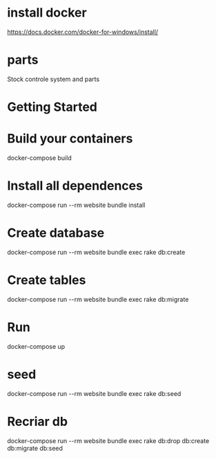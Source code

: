 # install docker 
  https://docs.docker.com/docker-for-windows/install/

# parts
  Stock controle system and parts

# Getting Started

# Build your containers

  docker-compose build

# Install all dependences

 docker-compose run --rm website bundle install

# Create database

  docker-compose run --rm website bundle exec rake db:create

# Create tables

  docker-compose run --rm website bundle exec rake db:migrate

# Run

  docker-compose up


# seed

  docker-compose run --rm website bundle exec rake db:seed

# Recriar db

docker-compose run --rm website bundle exec rake db:drop db:create db:migrate db:seed

